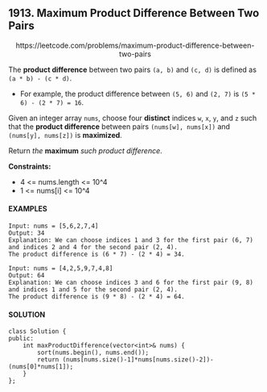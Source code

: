 ## 1913. Maximum Product Difference Between Two Pairs

<p align="center">
    https://leetcode.com/problems/maximum-product-difference-between-two-pairs
</P>

The **product difference** between two pairs `(a, b)` and `(c, d)` is defined as `(a * b) - (c * d)`.

- For example, the product difference between `(5, 6)` and `(2, 7)` is `(5 * 6) - (2 * 7) = 16`.

Given an integer array `nums`, choose four **distinct** indices `w`, `x`, `y`, and `z` such that the **product difference** between pairs `(nums[w], nums[x])` and `(nums[y], nums[z])` is **maximized**.

Return _the_ **maximum** _such product difference_.

**Constraints:**
- 4 <= nums.length <= 10^4
- 1 <= nums[i] <= 10^4


<h4>EXAMPLES</h4>

```
Input: nums = [5,6,2,7,4]
Output: 34
Explanation: We can choose indices 1 and 3 for the first pair (6, 7) and indices 2 and 4 for the second pair (2, 4).
The product difference is (6 * 7) - (2 * 4) = 34.
```

```
Input: nums = [4,2,5,9,7,4,8]
Output: 64
Explanation: We can choose indices 3 and 6 for the first pair (9, 8) and indices 1 and 5 for the second pair (2, 4).
The product difference is (9 * 8) - (2 * 4) = 64.
```

<h4>SOLUTION</h4>

```
class Solution {
public:
    int maxProductDifference(vector<int>& nums) {
        sort(nums.begin(), nums.end());
        return (nums[nums.size()-1]*nums[nums.size()-2])-(nums[0]*nums[1]);
    }
};
```
